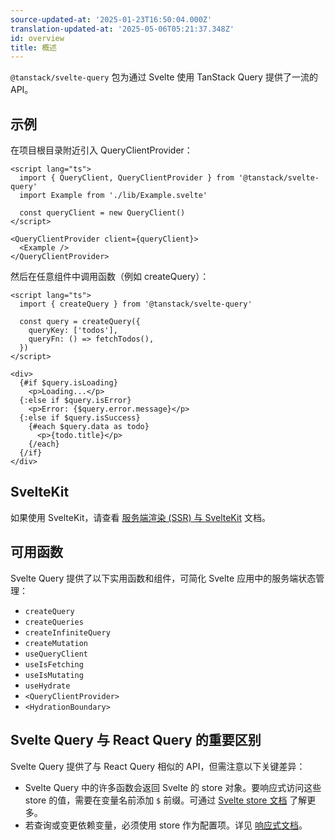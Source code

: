 ```yaml
---
source-updated-at: '2025-01-23T16:50:04.000Z'
translation-updated-at: '2025-05-06T05:21:37.348Z'
id: overview
title: 概述
---
```

`@tanstack/svelte-query` 包为通过 Svelte 使用 TanStack Query 提供了一流的 API。

## 示例

在项目根目录附近引入 QueryClientProvider：

```svelte
<script lang="ts">
  import { QueryClient, QueryClientProvider } from '@tanstack/svelte-query'
  import Example from './lib/Example.svelte'

  const queryClient = new QueryClient()
</script>

<QueryClientProvider client={queryClient}>
  <Example />
</QueryClientProvider>
```

然后在任意组件中调用函数（例如 createQuery）：

```svelte
<script lang="ts">
  import { createQuery } from '@tanstack/svelte-query'

  const query = createQuery({
    queryKey: ['todos'],
    queryFn: () => fetchTodos(),
  })
</script>

<div>
  {#if $query.isLoading}
    <p>Loading...</p>
  {:else if $query.isError}
    <p>Error: {$query.error.message}</p>
  {:else if $query.isSuccess}
    {#each $query.data as todo}
      <p>{todo.title}</p>
    {/each}
  {/if}
</div>
```

## SvelteKit

如果使用 SvelteKit，请查看 [服务端渲染 (SSR) 与 SvelteKit](../ssr) 文档。

## 可用函数

Svelte Query 提供了以下实用函数和组件，可简化 Svelte 应用中的服务端状态管理：

- `createQuery`
- `createQueries`
- `createInfiniteQuery`
- `createMutation`
- `useQueryClient`
- `useIsFetching`
- `useIsMutating`
- `useHydrate`
- `<QueryClientProvider>`
- `<HydrationBoundary>`

## Svelte Query 与 React Query 的重要区别

Svelte Query 提供了与 React Query 相似的 API，但需注意以下关键差异：

- Svelte Query 中的许多函数会返回 Svelte 的 store 对象。要响应式访问这些 store 的值，需要在变量名前添加 `$` 前缀。可通过 [Svelte store 文档](https://learn.svelte.dev/tutorial/writable-stores) 了解更多。
- 若查询或变更依赖变量，必须使用 store 作为配置项。详见 [响应式文档](../reactivity)。
